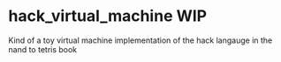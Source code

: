 # hack_virtual_machine WIP

Kind of a toy virtual machine implementation of the hack langauge in the nand to tetris book
